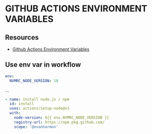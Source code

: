 # GITHUB ACTIONS ENVIRONMENT VARIABLES

## Resources

- [Github Actions Environment Variables](https://docs.github.com/en/actions/learn-github-actions/environment-variables)

## Use env var in workflow

```yaml
env:
  NVMRC_NODE_VERSION: 18
```

...

```yaml
- name: Install node.js / npm
  id: install
  uses: actions/setup-node@v3
  with:
    node-version: ${{ env.NVMRC_NODE_VERSION }}
    registry-url: https://npm.pkg.github.com/
    scope: '@evanharmon'
```

